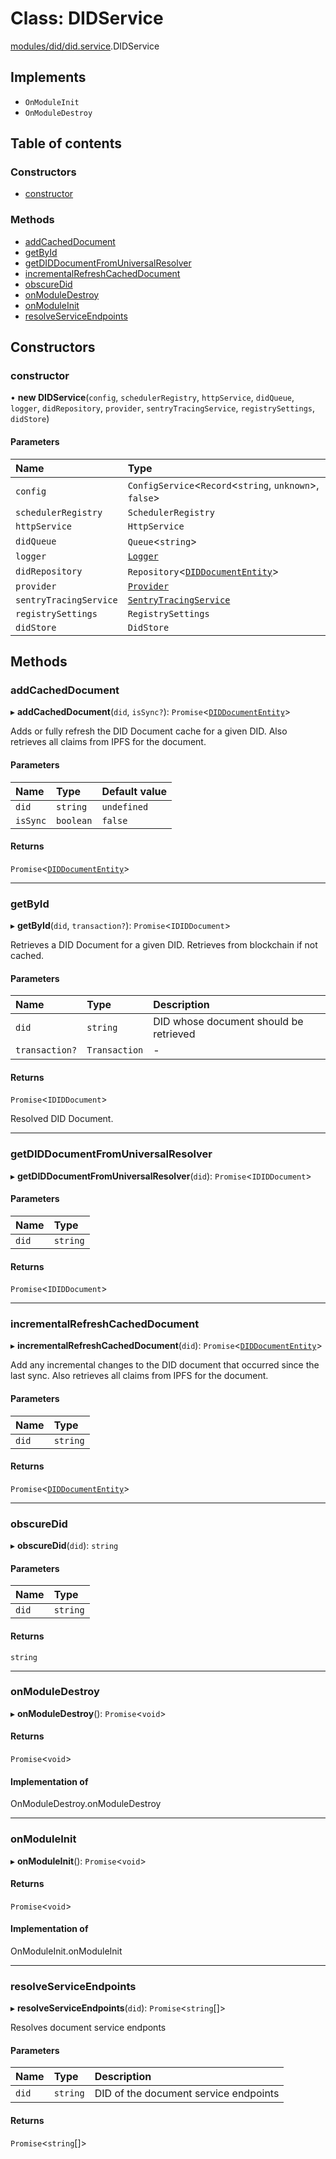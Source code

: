 # Class: DIDService

[modules/did/did.service](../modules/modules_did_did_service.md).DIDService

## Implements

- `OnModuleInit`
- `OnModuleDestroy`

## Table of contents

### Constructors

- [constructor](modules_did_did_service.DIDService.md#constructor)

### Methods

- [addCachedDocument](modules_did_did_service.DIDService.md#addcacheddocument)
- [getById](modules_did_did_service.DIDService.md#getbyid)
- [getDIDDocumentFromUniversalResolver](modules_did_did_service.DIDService.md#getdiddocumentfromuniversalresolver)
- [incrementalRefreshCachedDocument](modules_did_did_service.DIDService.md#incrementalrefreshcacheddocument)
- [obscureDid](modules_did_did_service.DIDService.md#obscuredid)
- [onModuleDestroy](modules_did_did_service.DIDService.md#onmoduledestroy)
- [onModuleInit](modules_did_did_service.DIDService.md#onmoduleinit)
- [resolveServiceEndpoints](modules_did_did_service.DIDService.md#resolveserviceendpoints)

## Constructors

### constructor

• **new DIDService**(`config`, `schedulerRegistry`, `httpService`, `didQueue`, `logger`, `didRepository`, `provider`, `sentryTracingService`, `registrySettings`, `didStore`)

#### Parameters

| Name | Type |
| :------ | :------ |
| `config` | `ConfigService`<`Record`<`string`, `unknown`\>, ``false``\> |
| `schedulerRegistry` | `SchedulerRegistry` |
| `httpService` | `HttpService` |
| `didQueue` | `Queue`<`string`\> |
| `logger` | [`Logger`](modules_logger_logger_service.Logger.md) |
| `didRepository` | `Repository`<[`DIDDocumentEntity`](modules_did_did_entity.DIDDocumentEntity.md)\> |
| `provider` | [`Provider`](common_provider.Provider.md) |
| `sentryTracingService` | [`SentryTracingService`](modules_sentry_sentry_tracing_service.SentryTracingService.md) |
| `registrySettings` | `RegistrySettings` |
| `didStore` | `DidStore` |

## Methods

### addCachedDocument

▸ **addCachedDocument**(`did`, `isSync?`): `Promise`<[`DIDDocumentEntity`](modules_did_did_entity.DIDDocumentEntity.md)\>

Adds or fully refresh the DID Document cache for a given DID.
Also retrieves all claims from IPFS for the document.

#### Parameters

| Name | Type | Default value |
| :------ | :------ | :------ |
| `did` | `string` | `undefined` |
| `isSync` | `boolean` | `false` |

#### Returns

`Promise`<[`DIDDocumentEntity`](modules_did_did_entity.DIDDocumentEntity.md)\>

___

### getById

▸ **getById**(`did`, `transaction?`): `Promise`<`IDIDDocument`\>

Retrieves a DID Document for a given DID. Retrieves from blockchain if not cached.

#### Parameters

| Name | Type | Description |
| :------ | :------ | :------ |
| `did` | `string` | DID whose document should be retrieved |
| `transaction?` | `Transaction` | - |

#### Returns

`Promise`<`IDIDDocument`\>

Resolved DID Document.

___

### getDIDDocumentFromUniversalResolver

▸ **getDIDDocumentFromUniversalResolver**(`did`): `Promise`<`IDIDDocument`\>

#### Parameters

| Name | Type |
| :------ | :------ |
| `did` | `string` |

#### Returns

`Promise`<`IDIDDocument`\>

___

### incrementalRefreshCachedDocument

▸ **incrementalRefreshCachedDocument**(`did`): `Promise`<[`DIDDocumentEntity`](modules_did_did_entity.DIDDocumentEntity.md)\>

Add any incremental changes to the DID document that occurred since the last sync.
Also retrieves all claims from IPFS for the document.

#### Parameters

| Name | Type |
| :------ | :------ |
| `did` | `string` |

#### Returns

`Promise`<[`DIDDocumentEntity`](modules_did_did_entity.DIDDocumentEntity.md)\>

___

### obscureDid

▸ **obscureDid**(`did`): `string`

#### Parameters

| Name | Type |
| :------ | :------ |
| `did` | `string` |

#### Returns

`string`

___

### onModuleDestroy

▸ **onModuleDestroy**(): `Promise`<`void`\>

#### Returns

`Promise`<`void`\>

#### Implementation of

OnModuleDestroy.onModuleDestroy

___

### onModuleInit

▸ **onModuleInit**(): `Promise`<`void`\>

#### Returns

`Promise`<`void`\>

#### Implementation of

OnModuleInit.onModuleInit

___

### resolveServiceEndpoints

▸ **resolveServiceEndpoints**(`did`): `Promise`<`string`[]\>

Resolves document service endponts

#### Parameters

| Name | Type | Description |
| :------ | :------ | :------ |
| `did` | `string` | DID of the document service endpoints |

#### Returns

`Promise`<`string`[]\>
